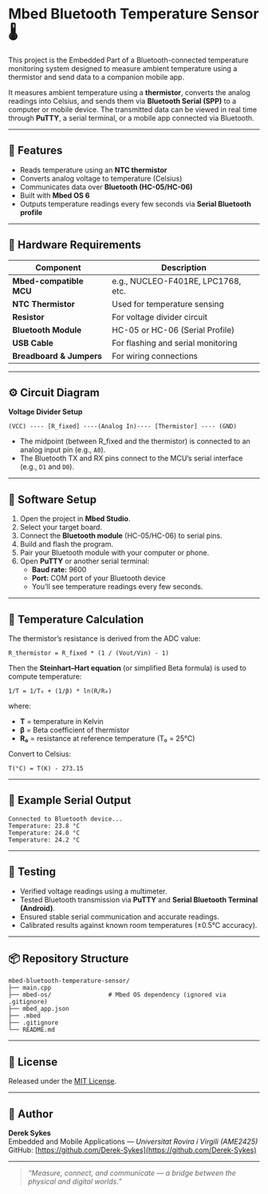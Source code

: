 # Mbed Bluetooth Temperature Sensor 🌡️

This project is the Embedded Part of a Bluetooth-connected temperature monitoring system designed to measure ambient temperature using a thermistor and send data to a companion mobile app.

It measures ambient temperature using a **thermistor**, converts the analog readings into Celsius, and sends them via **Bluetooth Serial (SPP)** to a computer or mobile device. The transmitted data can be viewed in real time through **PuTTY**, a serial terminal, or a mobile app connected via Bluetooth.

---

## 🔧 Features
- Reads temperature using an **NTC thermistor**
- Converts analog voltage to temperature (Celsius)
- Communicates data over **Bluetooth (HC-05/HC-06)**
- Built with **Mbed OS 6**
- Outputs temperature readings every few seconds via **Serial Bluetooth profile**

---

## 🧰 Hardware Requirements
| Component | Description |
|------------|-------------|
| **Mbed-compatible MCU** | e.g., NUCLEO-F401RE, LPC1768, etc. |
| **NTC Thermistor** | Used for temperature sensing |
| **Resistor** | For voltage divider circuit |
| **Bluetooth Module** | HC-05 or HC-06 (Serial Profile) |
| **USB Cable** | For flashing and serial monitoring |
| **Breadboard & Jumpers** | For wiring connections |

---

## ⚙️ Circuit Diagram
**Voltage Divider Setup**
```
(VCC) ---- [R_fixed] ----(Analog In)---- [Thermistor] ---- (GND)
```
- The midpoint (between R_fixed and the thermistor) is connected to an analog input pin (e.g., `A0`).
- The Bluetooth TX and RX pins connect to the MCU’s serial interface (e.g., `D1` and `D0`).

---

## 🧠 Software Setup
1. Open the project in **Mbed Studio**.
2. Select your target board.
3. Connect the **Bluetooth module** (HC-05/HC-06) to serial pins.
4. Build and flash the program.
5. Pair your Bluetooth module with your computer or phone.
6. Open **PuTTY** or another serial terminal:
   - **Baud rate:** 9600  
   - **Port:** COM port of your Bluetooth device  
   - You’ll see temperature readings every few seconds.

---

## 🧮 Temperature Calculation
The thermistor’s resistance is derived from the ADC value:
```
R_thermistor = R_fixed * (1 / (Vout/Vin) - 1)
```
Then the **Steinhart–Hart equation** (or simplified Beta formula) is used to compute temperature:
```
1/T = 1/T₀ + (1/β) * ln(R/R₀)
```
where:
- **T** = temperature in Kelvin  
- **β** = Beta coefficient of thermistor  
- **R₀** = resistance at reference temperature (T₀ = 25°C)  

Convert to Celsius:
```
T(°C) = T(K) - 273.15
```

---

## 🧪 Example Serial Output
```
Connected to Bluetooth device...
Temperature: 23.8 °C
Temperature: 24.0 °C
Temperature: 24.2 °C
```

---

## 🧩 Testing
- Verified voltage readings using a multimeter.
- Tested Bluetooth transmission via **PuTTY** and **Serial Bluetooth Terminal (Android)**.
- Ensured stable serial communication and accurate readings.
- Calibrated results against known room temperatures (±0.5°C accuracy).

---

## 📦 Repository Structure
```
mbed-bluetooth-temperature-sensor/
├── main.cpp
├── mbed-os/                # Mbed OS dependency (ignored via .gitignore)
├── mbed_app.json
├── .mbed
├── .gitignore
└── README.md
```

---

## 📜 License
Released under the [MIT License](LICENSE).

---

## 👤 Author
**Derek Sykes**  
Embedded and Mobile Applications — *Universitat Rovira i Virgili (AME2425)*  
GitHub: [https://github.com/Derek-Sykes](https://github.com/Derek-Sykes)

---

> *“Measure, connect, and communicate — a bridge between the physical and digital worlds.”*
